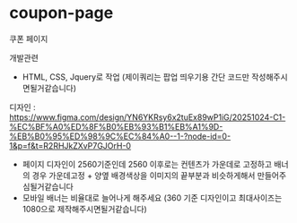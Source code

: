 # coupon-page
쿠폰 페이지

개발관련
- HTML, CSS, Jquery로 작업 (제이쿼리는 팝업 띄우기용 간단 코드만 작성해주시면될거같습니다)

디자인 : https://www.figma.com/design/YN6YKRsy6x2tuEx89wP1iG/20251024-C1-%EC%BF%A0%ED%8F%B0%EB%93%B1%EB%A1%9D-%EB%B0%95%ED%98%9C%EC%84%A0--1-?node-id=0-1&p=f&t=R2RHJkZXvP7GJOrH-0

- 페이지 디자인이 2560기준인데 2560 이후로는 컨텐츠가 가운데로 고정하고 배너의 경우 가운데고정 + 양옆 배경색상을 이미지의 끝부분과 비슷하게해서 만들어주심될거같습니다
- 모바일 배너는 비율대로 늘어나게 해주세요 (360 기준 디자인이고 최대사이즈는 1080으로 제작해주시면될거같습니다)

